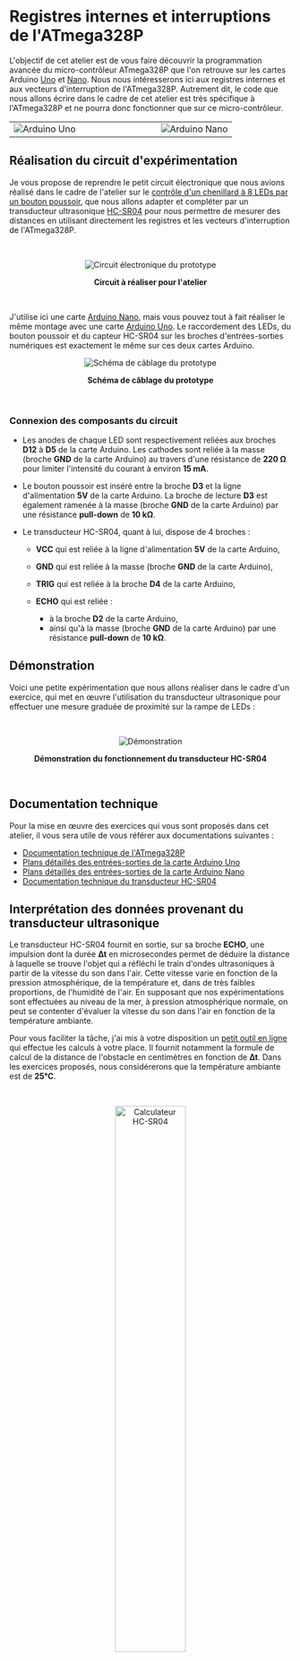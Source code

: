 # Registres internes et interruptions de l'ATmega328P

L'objectif de cet atelier est de vous faire découvrir la programmation avancée du micro-contrôleur ATmega328P que l'on retrouve sur les cartes Arduino [Uno][uno-board] et [Nano][nano-board]. Nous nous intéresserons ici aux registres internes et aux vecteurs d'interruption de l'ATmega328P. Autrement dit, le code que nous allons écrire dans le cadre de cet atelier est très spécifique à l'ATmega328P et ne pourra donc fonctionner que sur ce micro-contrôleur.

<table>
    <tbody>
        <tr>
            <td width="66%"><img src="assets/uno-board.jpg"  alt="Arduino Uno"></td>
            <td><img src="assets/nano-board.jpg" alt="Arduino Nano"></td>
        </tr>
    </tbody>
</table>


## Réalisation du circuit d'expérimentation

Je vous propose de reprendre le petit circuit électronique que nous avions réalisé dans le cadre de l'atelier sur le [contrôle d'un chenillard à 8 LEDs par un bouton poussoir][chaser], que nous allons adapter et compléter par un transducteur ultrasonique [HC-SR04][hcsr04] pour nous permettre de mesurer des distances en utilisant directement les registres et les vecteurs d'interruption de l'ATmega328P.

<div align="center">
    <br />
    <p><img src="assets/breadboard-1676x942.jpg" alt="Circuit électronique du prototype"></p>
    <p><strong>Circuit à réaliser pour l'atelier</strong></p>
    <br />
</div>

J'utilise ici une carte [Arduino Nano][nano-board], mais vous pouvez tout à fait réaliser le même montage avec une carte [Arduino Uno][uno-board]. Le raccordement des LEDs, du bouton poussoir et du capteur HC-SR04 sur les broches d'entrées-sorties numériques est exactement le même sur ces deux cartes Arduino.

<div align="center">
    <p><img src="assets/wiring-1216x852.png" alt="Schéma de câblage du prototype"></p>
    <p><strong>Schéma de câblage du prototype</strong></p>
    <br />
</div>


### Connexion des composants du circuit

- Les anodes de chaque LED sont respectivement reliées aux broches **D12** à **D5** de la carte Arduino. Les cathodes sont reliée à la masse (broche **GND** de la carte Arduino) au travers d'une résistance de **220 Ω** pour limiter l'intensité du courant à environ **15 mA**.

- Le bouton poussoir est inséré entre la broche **D3** et la ligne d'alimentation **5V** de la carte Arduino. La broche de lecture **D3** est également ramenée à la masse (broche **GND** de la carte Arduino) par une résistance **pull-down** de **10 kΩ**.

- Le transducteur HC-SR04, quant à lui, dispose de 4 broches :

    - **VCC** qui est reliée à la ligne d'alimentation **5V** de la carte Arduino,
    - **GND** qui est reliée à la masse (broche **GND** de la carte Arduino),
    - **TRIG** qui est reliée à la broche **D4** de la carte Arduino,
    - **ECHO** qui est reliée :
    
        - à la broche **D2** de la carte Arduino,
        - ainsi qu'à la masse (broche **GND** de la carte Arduino) par une résistance **pull-down** de **10 kΩ**.


## Démonstration

Voici une petite expérimentation que nous allons réaliser dans le cadre d'un exercice, qui met en œuvre l'utilisation du transducteur ultrasonique pour effectuer une mesure graduée de proximité sur la rampe de LEDs :

<div align="center">
    <br />
    <p><img src="assets/demo-960x408-64c-25fps.gif" alt="Démonstration"></p>
    <p><strong>Démonstration du fonctionnement du transducteur HC-SR04</strong></p>
    <br />
</div>


## Documentation technique

Pour la mise en œuvre des exercices qui vous sont proposés dans cet atelier, il vous sera utile de vous référer aux documentations suivantes :

- [Documentation technique de l'ATmega328P][atmega]
- [Plans détaillés des entrées-sorties de la carte Arduino Uno][uno-pinout]
- [Plans détaillés des entrées-sorties de la carte Arduino Nano][nano-pinout]
- [Documentation technique du transducteur HC-SR04][hcsr04]


## Interprétation des données provenant du transducteur ultrasonique

Le transducteur HC-SR04 fournit en sortie, sur sa broche **ECHO**, une impulsion dont la durée **∆t** en microsecondes permet de déduire la distance à laquelle se trouve l'objet qui a réfléchi le train d'ondes ultrasoniques à partir de la vitesse du son dans l'air. Cette vitesse varie en fonction de la pression atmosphérique, de la température et, dans de très faibles proportions, de l'humidité de l'air. En supposant que nos expérimentations sont effectuées au niveau de la mer, à pression atmosphérique normale, on peut se contenter d'évaluer la vitesse du son dans l'air en fonction de la température ambiante.

Pour vous faciliter la tâche, j'ai mis à votre disposition un [petit outil en ligne][tool] qui effectue les calculs à votre place. Il fournit notamment la formule de calcul de la distance de l'obstacle en centimètres en fonction de **∆t**. Dans les exercices proposés, nous considérerons que la température ambiante est de **25°C**.

<div align="center">
    <br />
    <p><img src="assets/calculator-896x1256.png" width="50%" height="50%" alt="Calculateur HC-SR04"></p>
    <p><strong>Utilisation du transducteur HC-SR04 à 25°C</strong></p>
    <br />
</div>

Ce petit calculateur nous permettra d'implémenter facilement la fonction de conversion `us2cm()` :

```cpp
/**
 * @brief Constante de conversion durée => distance pour le capteur HC-SR04
 * 
 * @note Cette constante permet de calculer la distance d'un obstacle réfléchissant
 *       le train d'ondes ultrasoniques en fonction de sa durée de propagation.
 *       Elle incorpore de manière implicite la vitesse du son dans l'air.
 * 
 *       La constante de conversion que nous utiliserons ici correspond à la
 *       vitesse du son dans l'air à 25°C évaluée à 346.68 m/s.
 */
constexpr float US_TO_CM = .017334f;

/**
 * @brief Conversion durée => distance pour le capteur HC-SR04
 * 
 * @param us Durée de propagation du train d'ondes ultrasoniques exprimée en microsecondes
 * @return   La distance de l'obstacle réfléchissant exprimée en centimètres
 */
float us2cm(float us) {
    return us * US_TO_CM;
}
```


## Configuration du projet PlatformIO

La configuration du projet est définie par les directives inscrites dans le fichier `platformio.ini` :

```ini
; --------------------------------------------------------------------------------
; Atelier de programmation Robotic 974
; © 2021 Stéphane Calderoni
; --------------------------------------------------------------------------------
; Registres internes et interruptions de l'ATmega328P
; --------------------------------------------------------------------------------
[env:workshop]
platform      = atmelavr
board         = nanoatmega328new
framework     = arduino
monitor_speed = 9600
```

Le projet est ici configuré pour être téléversé sur une carte Arduino **Nano**. Si, de votre côté, vous utilisez une carte Arduino **Uno**, vous devez remplacer la désignation de la carte `board` par la valeur `uno` :

```ini
board = uno
```


## Organisation des codes sources

Les solutions des exercices se trouvent dans le répertoire `src` :

```
src
├── 01-blink.cpp
├── 02-switch.cpp
├── 03-switch-int-v1.cpp
├── 04-switch-int-v2.cpp
├── 05-binary-counter-v1.cpp
├── 06-binary-counter-v2.cpp
├── 07-hc-sr04.cpp
├── 08-hc-sr04-button.cpp
└── 09-proximity-sensor.cpp
```

Chaque fichier doit être compilé en excluant tous les autres avec la directive `src_filter` dans le fichier de configuration `platformio.ini`. Par exemple, pour compiler la solution de l'exercice n°9 :

```ini
; --------------------------------------------------------------------------------
; Atelier de programmation Robotic 974
; © 2021 Stéphane Calderoni
; --------------------------------------------------------------------------------
; Registres internes et interruptions de l'ATmega328P
; --------------------------------------------------------------------------------
[env:workshop]
platform      = atmelavr
board         = nanoatmega328new
framework     = arduino
monitor_speed = 9600
src_filter    = -<*> +<09-proximity-sensor.cpp>
```


## Exercices


### 1. Clignotement d'une LED

Faire clignoter la LED connectée à la broche **D12** à la manière de l'instruction suivante :

```cpp
digitalWrite(12, millis() % 1024 < 512);
```

***Solution** : [01-blink.cpp][s01]*


### 2. Commande d'une LED à l'aide d'un bouton

Allumer la LED connectée à la broche **D12** lorsqu'on appuie sur le bouton poussoir, et l'éteindre lorsqu'on relâche le bouton. Autrement dit, cela revient à réécrire :

```cpp
digitalWrite(12, digitalRead(3));
```

***Solution** : [02-switch.cpp][s02]*


### 3. Commande d'une LED à l'aide d'un bouton par interruption

Allumer puis éteindre alternativement la LED connectée à la broche **D12** à chaque pression sur le bouton poussoir. On cherchera ici à détecter les pressions sur le bouton par le déclenchement d'une interruption armée par la fonction `attachInterrupt()`.

*Remarque : on ne cherchera pas ici à supprimer l'effet rebond.*

***Solution** : [03-switch-int-v1.cpp][s03]*


### 4. Commande d'une LED à l'aide d'un bouton - usage direct d'un vecteur d'interruption

Même exercice que le précédent mais, cette fois, sans utiliser la fonction `attachInterrupt()`. On lui préfèrera l'usage direct du vecteur d'interruption `INT1`, activé par la broche **D3**.

*Remarque : on ne cherchera pas ici à supprimer l'effet rebond.*

***Solution** : [04-switch-int-v2.cpp][s04]*


### 5. Affichage d'un compteur binaire sur 8 LEDs incrémenté par un bouton poussoir

Incrémenter un compteur entier codé sur 8 bits à chaque pression sur le bouton poussoir, et afficher sa valeur binaire sur l'octet représenté par les 8 LEDs.

*Remarque : on ne cherchera pas ici à supprimer l'effet rebond.*

***Solution** : [05-binary-counter-v1.cpp][s05]*


### 6. Compteur binaire avec gestion des rebonds

Même exercice que le précédent mais, cette fois, cherchez à éliminer l'effet rebond.

***Solution** : [06-binary-counter-v2.cpp][s06]*


### 7. Mesures périodiques avec le transducteur HC-SR04

Lancer une séquence de mesures de distances à l'aide du transducteur ultrasonique. Les mesures doivent être effectuées périodiquement à une fréquence de **10 Hz** (une mesure toutes les **100 ms**). Les distances mesurées devront être affichées sur le moniteur série, au fil de l'eau.

Pour cet exercice, vous devrez utiliser le vecteur d'interruption **INT0** qui surveille la broche de lecture **D2** reliée à la broche **ECHO** du HC-SR04. Chaque mesure est initiée en maintenant la broche **D4** (qui est reliée à la broche **TRIG** du HC-SR04) au niveau **HIGH** pendant **10 µs**.

N'oubliez pas d'[établir la formule de conversion durée => distance][toolref] à l'aide du calculateur que j'ai mis à votre disposition.

***Solution** : [07-hc-sr04.cpp][s07]*


### 8. Mesure de distance commandée par un bouton avec le transducteur HC-SR04

Même exercice que le précédent mais, cette fois, en déclenchant une mesure à chaque pression sur le bouton poussoir.

*Remarque : on ne cherchera pas ici à supprimer l'effet rebond.*

***Solution** : [08-hc-sr04-button.cpp][s08]*


### 9. Détecteur de proximité

<table>
    <tbody>
        <tr>
            <td>
                Réaliser un détecteur de proximité avec le transducteur HC-SR04. Le détecteur doit permettre d'afficher sur la rampe de LEDs une mesure graduée de la proximité d'un obstacle se trouvant dans l'intervalle <strong>[4,20] cm</strong>. Le nombre de LEDs allumées doit être inversement proportionnel à la distance de l'obstacle.
            </td>
            <td width="50%"><img src="assets/demo-960x408-64c-25fps.gif" alt="Démonstration"></td>
        </tr>
    </tbody>
</table>

***Solution** : [09-proximity-sensor.cpp][s09]*


[chaser]:      https://github.com/Robotic974/led-chaser-with-button
[hcsr04]:      http://www.microsann.com/images/Atelier_Robotique/Documentation/Fiche_capteur_HC.pdf
[nano-board]:  https://store.arduino.cc/arduino-nano
[uno-board]:   https://store.arduino.cc/arduino-uno-rev3
[atmega]:      https://ww1.microchip.com/downloads/en/DeviceDoc/Atmel-7810-Automotive-Microcontrollers-ATmega328P_Datasheet.pdf
[uno-pinout]:  https://content.arduino.cc/assets/Pinout-UNOrev3_latest.pdf
[nano-pinout]: https://content.arduino.cc/assets/Pinout-NANO_latest.pdf
[tool]:        https://robotic974.m1cr0lab.com/ultrasonic-sensor/
[toolref]:     #interprétation-des-données-provenant-du-transducteur-ultrasonique
[s01]:         src/01-blink.cpp
[s02]:         src/02-switch.cpp
[s03]:         src/03-switch-int-v1.cpp
[s04]:         src/04-switch-int-v2.cpp
[s05]:         src/05-binary-counter-v1.cpp
[s06]:         src/06-binary-counter-v2.cpp
[s07]:         src/07-hc-sr04.cpp
[s08]:         src/08-hc-sr04-button.cpp
[s09]:         src/09-proximity-sensor.cpp